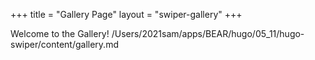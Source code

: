 +++
title = "Gallery Page"
layout = "swiper-gallery"
+++

Welcome to the Gallery!
/Users/2021sam/apps/BEAR/hugo/05_11/hugo-swiper/content/gallery.md
